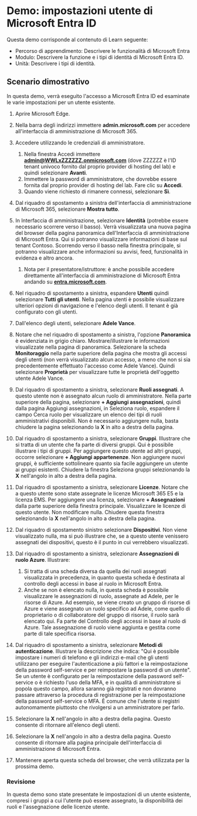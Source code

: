<!---
---
Demo: titolo: "Esplorare le impostazioni utente di Microsoft Entra ID" Percorso di apprendimento/Modulo/Unità: "Percorso di apprendimento: descrivere le funzionalità di Microsoft Entra; Modulo 1: Descrivere la funzionalità e i tipi di identità di Microsoft Entra ID; Unità 3: Descrivere i tipi di identità di Microsoft Entra"
---
--->

# Demo: impostazioni utente di Microsoft Entra ID

Questa demo corrisponde al contenuto di Learn seguente:

- Percorso di apprendimento: Descrivere le funzionalità di Microsoft Entra
- Modulo: Descrivere la funzione e i tipi di identità di Microsoft Entra ID.
- Unità: Descrivere i tipi di identità.

## Scenario dimostrativo

In questa demo, verrà eseguito l'accesso a Microsoft Entra ID ed esaminate le varie impostazioni per un utente esistente.

1. Aprire Microsoft Edge.

1. Nella barra degli indirizzi immettere **admin.microsoft.com** per accedere all'interfaccia di amministrazione di Microsoft 365.

1. Accedere utilizzando le credenziali di amministratore.
    1. Nella finestra Accedi immettere **admin@WWLxZZZZZZ.onmicrosoft.com** (dove ZZZZZZ è l'ID tenant univoco fornito dal proprio provider di hosting del lab) e quindi selezionare **Avanti**.
    1. Immettere la password di amministratore, che dovrebbe essere fornita dal proprio provider di hosting del lab. Fare clic su **Accedi**.
    1. Quando viene richiesto di rimanere connessi, selezionare **Sì**.

1. Dal riquadro di spostamento a sinistra dell'interfaccia di amministrazione di Microsoft 365, selezionare **Mostra tutto**.

1. In Interfaccia di amministrazione, selezionare **Identità** (potrebbe essere necessario scorrere verso il basso).  Verrà visualizzata una nuova pagina del browser della pagina panoramica dell'Interfaccia di amministrazione di Microsoft Entra. Qui si potranno visualizzare informazioni di base sul tenant Contoso. Scorrendo verso il basso nella finestra principale, si potranno visualizzare anche informazioni su avvisi, feed, funzionalità in evidenza e altro ancora.  
    1. Nota per il presentatore/istruttore: è anche possibile accedere direttamente all'interfaccia di amministrazione di Microsoft Entra andando su **[entra.microsoft.com](https://entra.microsoft.com)**.

1. Nel riquadro di spostamento a sinistra, espandere **Utenti** quindi selezionare **Tutti gli utenti**.  Nella pagina utenti è possibile visualizzare ulteriori opzioni di navigazione e l'elenco degli utenti. Il tenant è già configurato con gli utenti.

1. Dall'elenco degli utenti, selezionare **Adele Vance**.

1. Notare che nel riquadro di spostamento a sinistra, l'opzione **Panoramica** è evidenziata in grigio chiaro.  Mostrare/illustrare le informazioni visualizzate nella pagina di panoramica.  Selezionare la scheda **Monitoraggio** nella parte superiore della pagina che mostra gli accessi degli utenti (non verrà visualizzato alcun accesso, a meno che non si sia precedentemente effettuato l'accesso come Adele Vance).  Quindi selezionare **Proprietà** per visualizzare tutte le proprietà dell'oggetto utente Adele Vance.

1. Dal riquadro di spostamento a sinistra, selezionare **Ruoli assegnati**.  A questo utente non è assegnato alcun ruolo di amministratore.  Nella parte superiore della pagina, selezionare **+ Aggiungi assegnazioni**, quindi dalla pagina Aggiungi assegnazioni, in Seleziona ruolo, espandere il campo Cerca ruolo per visualizzare un elenco dei tipi di ruoli amministrativi disponibili.  Non è necessario aggiungere nulla, basta chiudere la pagina selezionando la **X** in alto a destra della pagina.

1. Dal riquadro di spostamento a sinistra, selezionare **Gruppi**.  Illustrare che si tratta di un utente che fa parte di diversi gruppi.  Qui è possibile illustrare i tipi di gruppi.  Per aggiungere questo utente ad altri gruppi, occorre selezionare **+ Aggiungi appartenenze**.  Non aggiungere nuovi gruppi, è sufficiente sottolineare quanto sia facile aggiungere un utente ai gruppi esistenti. Chiudere la finestra Seleziona gruppi selezionando la **X** nell'angolo in alto a destra della pagina.

1. Dal riquadro di spostamento a sinistra, selezionare **Licenze**. Notare che a questo utente sono state assegnate le licenze Microsoft 365 E5 e la licenza EMS.  Per aggiungere una licenza, selezionare **+ Assegnazioni** dalla parte superiore della finestra principale.  Visualizzare le licenze di questo utente. Non modificare nulla.  Chiudere questa finestra selezionando la **X** nell'angolo in alto a destra della pagina.

1. Dal riquadro di spostamento sinistro selezionare **Dispositivi**.  Non viene visualizzato nulla, ma si può illustrare che, se a questo utente venissero assegnati dei dispositivi, questo è il punto in cui verrebbero visualizzati.

1. Dal riquadro di spostamento a sinistra, selezionare **Assegnazioni di ruolo Azure**.  Illustrare:
    1. Si tratta di una scheda diversa da quella dei ruoli assegnati visualizzata in precedenza, in quanto questa scheda è destinata al controllo degli accessi in base al ruolo in Microsoft Entra.
    1. Anche se non è elencato nulla, in questa scheda è possibile visualizzare le assegnazioni di ruolo, assegnate ad Adele, per le risorse di Azure. Ad esempio, se viene creato un gruppo di risorse di Azure e viene assegnato un ruolo specifico ad Adele, come quello di proprietario o di collaboratore del gruppo di risorse, il ruolo sarà elencato qui. Fa parte del Controllo degli accessi in base al ruolo di Azure. Tale assegnazione di ruolo viene aggiunta e gestita come parte di tale specifica risorsa.

1. Dal riquadro di spostamento a sinistra, selezionare **Metodi di autenticazione**.  Illustrare la descrizione che indica: "Qui è possibile impostare i numeri di telefono e gli indirizzi e-mail che gli utenti utilizzano per eseguire l'autenticazione a più fattori e la reimpostazione della password self-service e per reimpostare la password di un utente". Se un utente è configurato per la reimpostazione della password self-service o è richiesto l'uso della MFA, e in qualità di amministratore si popola questo campo, allora saranno già registrati e non dovranno passare attraverso la procedura di registrazione per la reimpostazione della password self-service o MFA.  È comune che l'utente si registri autonomamente piuttosto che rivolgersi a un amministratore per farlo.

1. Selezionare la **X** nell'angolo in alto a destra della pagina. Questo consente di ritornare all'elenco degli utenti.

1. Selezionare la **X** nell'angolo in alto a destra della pagina. Questo consente di ritornare alla pagina principale dell'interfaccia di amministrazione di Microsoft Entra.

1. Mantenere aperta questa scheda del browser, che verrà utilizzata per la prossima demo.

### Revisione

In questa demo sono state presentate le impostazioni di un utente esistente, compresi i gruppi a cui l'utente può essere assegnato, la disponibilità dei ruoli e l'assegnazione delle licenze utente.
